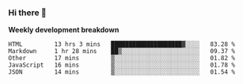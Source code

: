 ### Hi there 👋


**Weekly development breakdown**

<!--START_SECTION:waka-->
```text
HTML         13 hrs 3 mins   ████████████████████▓░░░░   83.28 % 
Markdown     1 hr 28 mins    ██▒░░░░░░░░░░░░░░░░░░░░░░   09.37 % 
Other        17 mins         ▒░░░░░░░░░░░░░░░░░░░░░░░░   01.82 % 
JavaScript   16 mins         ▒░░░░░░░░░░░░░░░░░░░░░░░░   01.78 % 
JSON         14 mins         ▒░░░░░░░░░░░░░░░░░░░░░░░░   01.54 % 
```
<!--END_SECTION:waka-->
